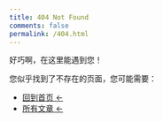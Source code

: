 ```yaml
---
title: 404 Not Found
comments: false
permalink: /404.html
---
```


好巧啊，在这里能遇到您！

您似乎找到了不存在的页面，您可能需要：

- [回到首页 ←](/)
- [所有文章 ←](/archives/)


